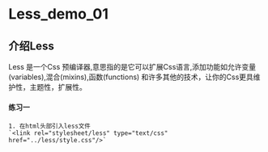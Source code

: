 # Less_demo_01
## 介绍Less
   Less 是一个Css 预编译器,意思指的是它可以扩展Css语言,添加功能如允许变量(variables),混合(mixins),函数(functions) 和许多其他的技术，让你的Css更具维护性，主题性，扩展性。
#### 练习一
    1. 在html头部引入less文件
    `<link rel="stylesheet/less" type="text/css" href="../less/style.css"/>`

